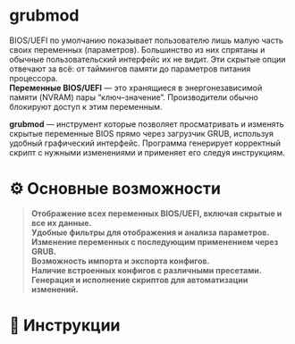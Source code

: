 # grubmod
BIOS/UEFI по умолчанию показывает пользователю лишь малую часть своих переменных (параметров). Большинство из них спрятаны и обычные пользовательский интерфейс их не видит. Эти скрытые опции отвечают за всё: от таймингов памяти до параметров питания процессора. <br>
**Переменные BIOS/UEFI** — это хранящиеся в энергонезависимой памяти (NVRAM) пары “ключ–значение”. Производители обычно блокируют доступ к этим переменным. <br>

**grubmod** — инструмент которые позволяет просматривать и изменять скрытые переменные BIOS прямо через загрузчик GRUB, используя удобный графический интерфейс. Программа генерирует корректный скрипт с нужными изменениями и применяет его следуя инструкциям.

# ⚙️ Основные возможности
> **Отображение всех переменных BIOS/UEFI, включая скрытые и все их данные.** <br>
> **Удобные фильтры для отображения и анализа параметров.** <br>
> **Изменение переменных с последующим применением через GRUB.**  <br>
> **Возможность импорта и экспорта конфигов.** <br>
> **Наличие встроенных конфигов с различными пресетами.** <br>
> **Генерация и исполнение скриптов для автоматизации изменений.**  <br>
# 📄 Инструкции
